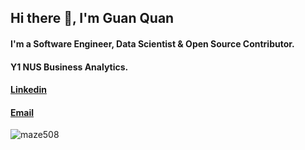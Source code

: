 <h2>Hi there 👋, I'm Guan Quan</h2>

<!--
**guanquann/guanquann** is a ✨ _special_ ✨ repository because its `README.md` (this file) appears on your GitHub profile.

Here are some ideas to get you started:

- 🔭 I’m currently working on ...
- 🌱 I’m currently learning ...
- 👯 I’m looking to collaborate on ...
- 🤔 I’m looking for help with ...
- 💬 Ask me about ...
- 📫 How to reach me: ...
- 😄 Pronouns: ...
- ⚡ Fun fact: ...
-->

<h4>I'm a Software Engineer, Data Scientist & Open Source Contributor.</h4>

<h4>Y1 NUS Business Analytics.</h4>

<h4><a href="https://www.linkedin.com/in/guan-quan-tan-7328ba226/" target="_blank">Linkedin</a></h4>

<h4><a href="mailto:emailstocksera@gmail.com" target="_blank">Email</a></h4>

<p align="left"> <img src="https://komarev.com/ghpvc/?username=guanquann&label=Profile%20views&color=0e75b6&style=flat" alt="maze508" /> </p>
